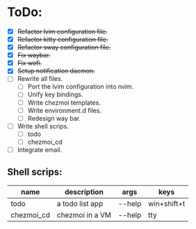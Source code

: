 # ToDo:

* [X] ~~Refactor lvim configuration file.~~
* [X] ~~Refactor kitty configuration file.~~
* [X] ~~Refactor sway configuration file.~~
* [X] ~~Fix waybar.~~
* [X] ~~Fix wofi.~~
* [X] ~~Setup notification daemon.~~
* [ ] Rewrite all files.
    * [ ] Port the lvim configuration into nvim.
    * [ ] Unify key bindings.
    * [ ] Write chezmoi templates.
    * [ ] Write environment.d files.
    * [ ] Redesign way bar.
* [ ] Write shell scrips.
    * [ ] todo
    * [ ] chezmoi_cd
* [ ] Integrate email.

## Shell scrips:

|name|description|args|keys|
|-|-|-|-|
|todo|a todo list app| --help|win+shift+t|
|chezmoi_cd|chezmoi in a VM| --help|tty|

<!-- ||||| -->
